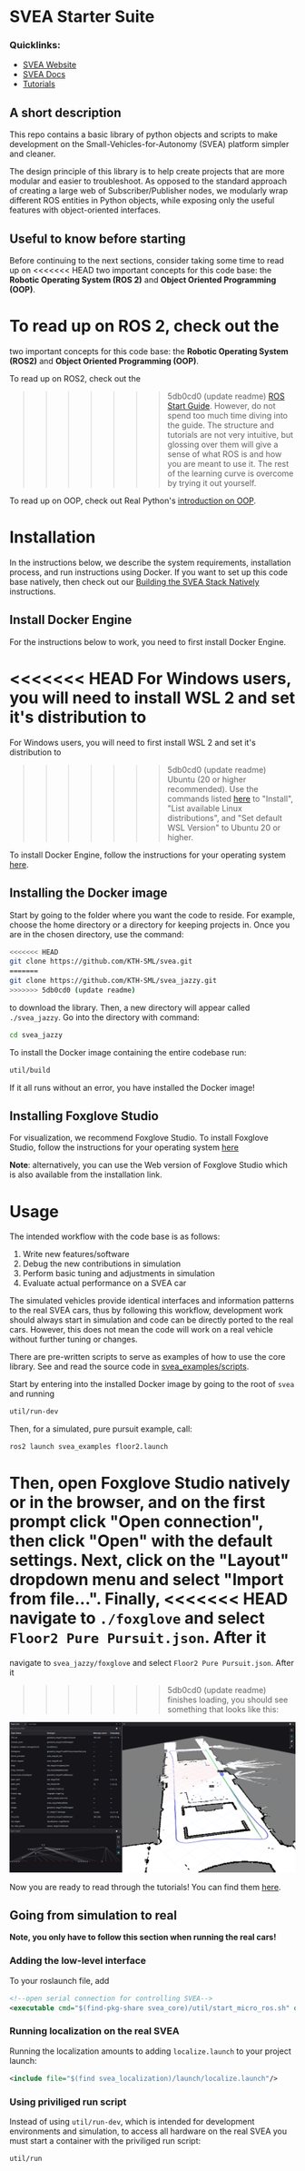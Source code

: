 # SVEA Starter Suite

### Quicklinks:
- [SVEA Website](https://svea.eecs.kth.se)
- [SVEA Docs](https://kth-sml.github.io/svea)
- [Tutorials](https://kth-sml.github.io/svea/tutorials/0_intro)

## A short description
This repo contains a basic library of python objects and scripts to make
development on the Small-Vehicles-for-Autonomy (SVEA) platform simpler
and cleaner.

The design principle of this library is to help create projects that are
more modular and easier to troubleshoot. As opposed to the standard
approach of creating a large web of Subscriber/Publisher nodes, we modularly
wrap different ROS entities in Python objects, while exposing only the useful
features with object-oriented interfaces.

## Useful to know before starting
Before continuing to the next sections, consider taking some time to read up on
<<<<<<< HEAD
two important concepts for this code base: the **Robotic Operating System (ROS 2)**
and **Object Oriented Programming (OOP)**.

To read up on ROS 2, check out the
=======
two important concepts for this code base: the **Robotic Operating System (ROS2)**
and **Object Oriented Programming (OOP)**.

To read up on ROS2, check out the
>>>>>>> 5db0cd0 (update readme)
[ROS Start Guide](https://docs.ros.org/en/jazzy/index.html#getting-started). However, do not spend
too much time diving into the guide. The structure and tutorials are not very
intuitive, but glossing over them will give a sense of what ROS is and how you
are meant to use it. The rest of the learning curve is overcome by trying it out
yourself.

To read up on OOP, check out Real Python's
[introduction on OOP](https://realpython.com/python3-object-oriented-programming/).

# Installation

In the instructions below, we describe the system requirements, installation
process, and run instructions using Docker. If you want to set up this code
base natively, then check out our [Building the SVEA Stack Natively](docs/development/native_build.md)
instructions.

## Install Docker Engine
For the instructions below to work, you need to first install Docker Engine.

<<<<<<< HEAD
For Windows users, you will need to install WSL 2 and set it's distribution to
=======
For Windows users, you will need to first install WSL 2 and set it's distribution to
>>>>>>> 5db0cd0 (update readme)
Ubuntu (20 or higher recommended). Use the commands listed [here](https://learn.microsoft.com/en-us/windows/wsl/basic-commands)
to "Install", "List available Linux distributions", and "Set default WSL Version" to
Ubuntu 20 or higher.

To install Docker Engine, follow the instructions for your operating system
[here](https://docs.docker.com/engine/).

## Installing the Docker image
Start by going to the folder where you want the code to reside.
For example, choose the home directory or a directory for keeping projects in.
Once you are in the chosen directory, use the command:

```bash
<<<<<<< HEAD
git clone https://github.com/KTH-SML/svea.git
=======
git clone https://github.com/KTH-SML/svea_jazzy.git
>>>>>>> 5db0cd0 (update readme)
```

to download the library. Then, a new directory will appear called
`./svea_jazzy`. Go into the directory with command:

```bash
cd svea_jazzy
```

To install the Docker image containing the entire codebase run:

```bash
util/build
```

If it all runs without an error, you have installed the Docker image!

## Installing Foxglove Studio
For visualization, we recommend Foxglove Studio. To install Foxglove Studio,
follow the instructions for your operating system [here](https://foxglove.dev/download)

**Note**: alternatively, you can use the Web version of Foxglove Studio which is
also available from the installation link.

# Usage
The intended workflow with the code base is as follows:
1. Write new features/software
2. Debug the new contributions in simulation
3. Perform basic tuning and adjustments in simulation
4. Evaluate actual performance on a SVEA car

The simulated vehicles provide identical interfaces and information patterns
to the real SVEA cars, thus by following this workflow, development work
should always start in simulation and code can be directly ported to the real
cars. However, this does not mean the code will work on a
real vehicle without further tuning or changes.

There are pre-written scripts to serve as examples of how to use the
core library. See and read the source code in
[svea_examples/scripts](src/svea_examples/scripts).

Start by entering into the installed Docker image by going to the root of `svea`
and running

```bash
util/run-dev
```

Then, for a simulated, pure pursuit example, call:

```bash
ros2 launch svea_examples floor2.launch
```

Then, open Foxglove Studio natively or in the browser, and on the first prompt
click "Open connection", then click "Open" with the default settings. Next,
click on the "Layout" dropdown menu and select "Import from file...". Finally,
<<<<<<< HEAD
navigate to `./foxglove` and select `Floor2 Pure Pursuit.json`. After it
=======
navigate to `svea_jazzy/foxglove` and select `Floor2 Pure Pursuit.json`. After it
>>>>>>> 5db0cd0 (update readme)
finishes loading, you should see something that looks like this:

![purepursuit_foxglove](docs/media/foxglove_pure_pursuit.png)

Now you are ready to read through the tutorials! You can find them
[here](https://kth-sml.github.io/svea/tutorials/0_intro).

## Going from simulation to real

**Note, you only have to follow this section when running the real cars!**

### Adding the low-level interface

To your roslaunch file, add

```xml
<!--open serial connection for controlling SVEA-->
<executable cmd="$(find-pkg-share svea_core)/util/start_micro_ros.sh" output="screen"/>
```

### Running localization on the real SVEA

Running the localization amounts to adding `localize.launch` to your project launch:

```xml
<include file="$(find svea_localization)/launch/localize.launch"/>
```

### Using priviliged run script

Instead of using `util/run-dev`, which is intended for development environments
and simulation, to access all hardware on the real SVEA you must start
a container with the priviliged run script:

```bash
util/run
```
